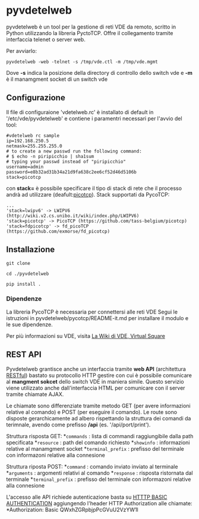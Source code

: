 
pyvdetelweb
========================

pyvdetelweb è un tool per la gestione di reti VDE da remoto, scritto in Python utilizzando la libreria PyctoTCP.
Offre il collegamento tramite interfaccia telenet o server web.

Per avviarlo:
```
pyvdetelweb -web -telnet -s /tmp/vde.ctl -m /tmp/vde.mgmt
```
Dove __-s__ indica la posizione della directory di controllo dello switch vde e  __-m__ è il manamgment socket di un switch vde

Configurazione
---------------
Il file di configuraione 'vdetelweb.rc' è installato di default in '/etc/vde/pyvdetelweb' e contiene i paramentri necessari per l'avvio del tool:

```
#vdetelweb rc sample
ip=192.168.250.5
netmask=255.255.255.0
# to create a new passwd run the following command:
# $ echo -n piripicchio | sha1sum
# typing your passwd instead of "piripicchio"
username=admin
password=e8b32ad31b34a21d9fa638c2ee6cf52d46d5106b
stack=picotcp
```

con __stack=__ è possibile specificare il tipo di stack di rete che il processo andrà ad utilizzare (deafult:[picotcp](https://github.com/tass-belgium/picotcp)).
Stack supportati da PycoTCP:
```
...
'stack=lwipv6' -> LWIPV6 (http://wiki.v2.cs.unibo.it/wiki/index.php/LWIPV6)
'stack=picotcp' -> PicoTCP (https://github.com/tass-belgium/picotcp)
'stack=fdpicotcp' -> fd_picoTCP (https://github.com/exmorse/fd_picotcp)
```

Installazione
-------------

```
git clone

cd ./pyvdetelweb

pip install .
```
### Dipendenze ###

La libreria PycoTCP è necessaria per connettersi alle reti VDE
Segui le istruzioni in pyvdetelweb/pycotcp/README-it.md per installare il modulo e le sue dipendenze.

Per più informazioni su VDE, visita [La Wiki di VDE, Virtual Square](http://wiki.v2.cs.unibo.it/)

REST API
--------
Pyvdetelweb grantisce anche un interfaccia tramite __web API__ (architettura [RESTful](https://en.wikipedia.org/wiki/Representational_state_transfer)) bastato su protocollo HTTP gestire con cui è possibile comunicare al __mangment sokcet__ dello switch VDE in maniera simile.
Questo servizio viene utilizzato anche dall'interfaccia HTML per comunicare con il server tramite chiamate AJAX.

Le chiamate sono differenziate tramite metodo GET (per avere informazioni relative al comando) e POST (per eseguire il comando).
Le route sono disposte gerarchicamente ad albero rispettando la struttura dei comandi da terimnale, avendo come prefisso __/api__ (es. '/api/port/print').

Struttura risposta GET:
*`commands` : lista di commandi raggiungibile dalla path specificata
*`resource` : path del comando richiesto
*`showinfo` : informazioni relative al manamgment socket
*`terminal_prefix` : prefisso del terminale con informazoni relative alla connesione

Struttura riposta POST:
*`command` : comando inviato inviato al terminale
*`arguments` : argomenti relativi al comando
*`response` : risposta ristornata dal terminale
*`terminal_prefix` : prefisso del terminale con informazoni relative alla connesione

L'accesso alle API richiede autenticazione basta su [HTTTP BASIC AUTHENTICATION](https://en.wikipedia.org/wiki/Basic_access_authentication)
aggiungendo l'header HTTP Authorization alle chiamate:
*Authorization: Basic QWxhZGRpbjpPcGVuU2VzYW1l
